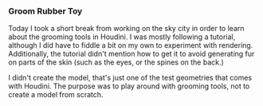 ### Groom Rubber Toy

Today I took a short break from working on the sky city in order to learn
about the grooming tools in Houdini. I was mostly following a tutorial,
although I did have to fiddle a bit on my own to experiment with rendering.
Additionally, the tutorial didn't mention how to get it to avoid generating
fur on parts of the skin (such as the eyes, or the spines on the back.)

I didn't create the model, that's just one of the test geometries that
comes with Houdini. The purpose was to play around with grooming tools,
not to create a model from scratch.
